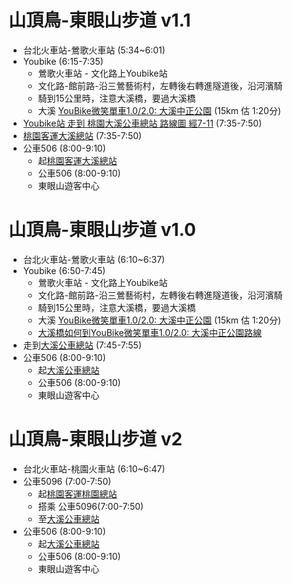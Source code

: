 # 山頂鳥-東眼山步道 v1.1
- 台北火車站-鶯歌火車站 (5:34~6:01)
- Youbike (6:15-7:35)
    - 鶯歌火車站 - 文化路上Youbike站
    - 文化路-館前路-沿三鶯藝術村，左轉後右轉進隧道後，沿河濱騎
    - 騎到15公里時，注意大溪橋，要過大溪橋
    - 大溪 [YouBike微笑單車1.0/2.0: 大溪中正公園](https://maps.app.goo.gl/s7beYAezi12CAaDF7) (15km 估 1:20分)
- [Youbike站 走到 桃園大溪公車總站 路線圖 經7-11](https://maps.app.goo.gl/Bqjap2YQSzSFmSCH6)  (7:35-7:50)
- [桃園客運大溪總站](https://maps.app.goo.gl/mKzkz9iWyR22DxX46) (7:35-7:50)
- 公車506 (8:00-9:10)
    - 起[桃園客運大溪總站](https://maps.app.goo.gl/mKzkz9iWyR22DxX46)
    - 公車506 (8:00-9:10)
    - 東眼山遊客中心

# 山頂鳥-東眼山步道 v1.0
- 台北火車站-鶯歌火車站 (6:10~6:37)
- Youbike (6:50-7:45)
    - 鶯歌火車站 - 文化路上Youbike站
    - 文化路-館前路-沿三鶯藝術村，左轉後右轉進隧道後，沿河濱騎
    - 騎到15公里時，注意大溪橋，要過大溪橋    
    - 大溪 [YouBike微笑單車1.0/2.0: 大溪中正公園](https://maps.app.goo.gl/s7beYAezi12CAaDF7) (15km 估 1:20分)
    - [大溪橋如何到YouBike微笑單車1.0/2.0: 大溪中正公園路線](https://maps.app.goo.gl/hp9hdkuSxUyiWtbE6)
- 走到[大溪公車總站](https://maps.app.goo.gl/mKzkz9iWyR22DxX46) (7:45-7:55) 
- 公車506 (8:00-9:10)
    - 起[大溪公車總站](https://maps.app.goo.gl/mKzkz9iWyR22DxX46)
    - 公車506 (8:00-9:10)
    - 東眼山遊客中心


# 山頂鳥-東眼山步道 v2
- 台北火車站-桃園火車站 (6:10~6:47)
- 公車5096 (7:00-7:50) 
    - 起[桃園客運桃園總站](https://maps.app.goo.gl/cJfQ5miJmofSpvzo6)
    - 搭乘 公車5096(7:00-7:50) 
    - 至[大溪公車總站](https://maps.app.goo.gl/mKzkz9iWyR22DxX46)
- 公車506 (8:00-9:10)
    - 起[大溪公車總站](https://maps.app.goo.gl/mKzkz9iWyR22DxX46)
    - 公車506 (8:00-9:10)
    - 東眼山遊客中心
